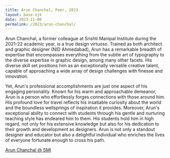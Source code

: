 ```yaml
---
title: Arun Chanchal, Peer, 2023
layout: base.njk
date: 2023-11-06
permalink: /2023/arun-chanchal/
--- 
```


Arun Chanchal, a former colleague at Srishti Manipal Institute during the 2021-22 academic year, is a true design virtuoso. Trained as both architect and graphic designer (NID Ahmedabad), Arun has a remarkable breadth of expertise that encompasses everything from the subtle art of typography to the diverse expertise in graphic design, among many other facets. His diverse skill set positions him as an exceptionally versatile creative talent, capable of approaching a wide array of design challenges with finesse and innovation.

Yet, Arun's professional accomplishments are just one aspect of his engaging personality. Known for his warm and approachable demeanor, Arun is a person who effortlessly forges connections with those around him. His profound love for travel reflects his insatiable curiosity about the world and the boundless wellsprings of inspiration it provides. Moreover, Arun's exceptional ability to connect with students through his gentle and nurturing teaching style has endeared him to them. His students hold him in high regard, not only for his extensive knowledge but also for his dedication to their growth and development as designers. Arun is not only a standout designer and educator but also a delightful individual who enriches the lives of everyone fortunate enough to cross his path.

[Arun Chanchal @ SMI](https://srishtimanipalinstitute.in/people/arun-chanchal)